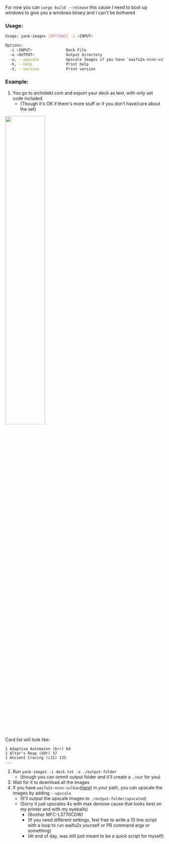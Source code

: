 For now you can `cargo build --release` this cause I need to boot up windows to give you a windows binary and I can't be bothered

### Usage:

```bash
Usage: yank-images [OPTIONS] -i <INPUT>

Options:
  -i <INPUT>               Deck File
  -o <OUTPUT>              Output Directory
  -u, --upscale            Upscale Images if you have `waifu2x-ncnn-vulkan` in path
  -h, --help               Print help
  -V, --version            Print version
```

### Example:

1. You go to archidekt.com and export your deck as text, with only set code included
    - (Though it's OK if there's more stuff or if you don't have/care about the set)


<img src="https://github.com/user-attachments/assets/9dc69cb4-84cc-4329-b972-e254593903b9" width="50%" height="50%" />

Card list will look like:

```
1 Adaptive Automaton (brr) 64
1 Altar's Reap (ddr) 37
1 Ancient Craving (c21) 135
...
```

2. Run `yank-images -i deck.txt -o ./output-folder`
    - (though you can ommit output folder and it'll create a `./out` for you)
3. Wait for it to download all the images
4. If you have `waifu2x-ncnn-vulkan`([here](https://github.com/nihui/waifu2x-ncnn-vulkan)) in your path, you can upscale the images by adding `--upscale`
    - (It'll output the upscale images to `./output-folder/upscaled`)
    - (Sorry it just upscales 4x with max denoise cause that looks best on my printer and with my eyeballs)
        - (Brother MFC-L3770CDW)
        - (If you need different settings, feel free to write a 10 line script with a loop to run waifu2x yourself or PR command args or something)
        - (At end of day, was still just meant to be a quick script for myself)
